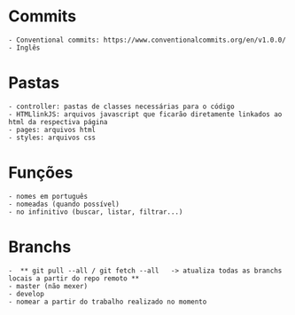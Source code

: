 # Commits 
    - Conventional commits: https://www.conventionalcommits.org/en/v1.0.0/
    - Inglês
  
# Pastas
    - controller: pastas de classes necessárias para o código
    - HTMLlinkJS: arquivos javascript que ficarão diretamente linkados ao html da respectiva página
    - pages: arquivos html
    - styles: arquivos css 
  
# Funções
    - nomes em português
    - nomeadas (quando possível)
    - no infinitivo (buscar, listar, filtrar...)

# Branchs
    -  ** git pull --all / git fetch --all   -> atualiza todas as branchs locais a partir do repo remoto **
    - master (não mexer)
    - develop
    - nomear a partir do trabalho realizado no momento